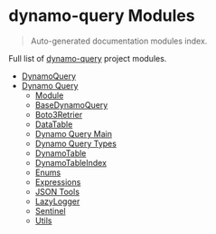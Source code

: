 # dynamo-query Modules

> Auto-generated documentation modules index.

Full list of [dynamo-query](README.md#dynamoquery) project modules.

- [DynamoQuery](README.md#dynamoquery)
- [Dynamo Query](dynamo_query/index.md#dynamo-query)
    - [Module](dynamo_query/module.md#module)
    - [BaseDynamoQuery](dynamo_query/base_dynamo_query.md#basedynamoquery)
    - [Boto3Retrier](dynamo_query/boto3_retrier.md#boto3retrier)
    - [DataTable](dynamo_query/data_table.md#datatable)
    - [Dynamo Query Main](dynamo_query/dynamo_query_main.md#dynamo-query-main)
    - [Dynamo Query Types](dynamo_query/dynamo_query_types.md#dynamo-query-types)
    - [DynamoTable](dynamo_query/dynamo_table.md#dynamotable)
    - [DynamoTableIndex](dynamo_query/dynamo_table_index.md#dynamotableindex)
    - [Enums](dynamo_query/enums.md#enums)
    - [Expressions](dynamo_query/expressions.md#expressions)
    - [JSON Tools](dynamo_query/json_tools.md#json-tools)
    - [LazyLogger](dynamo_query/lazy_logger.md#lazylogger)
    - [Sentinel](dynamo_query/sentinel.md#sentinel)
    - [Utils](dynamo_query/utils.md#utils)
